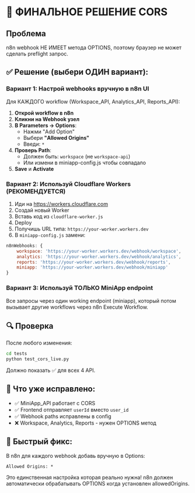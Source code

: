 # 🔧 ФИНАЛЬНОЕ РЕШЕНИЕ CORS

## Проблема
n8n webhook НЕ ИМЕЕТ метода OPTIONS, поэтому браузер не может сделать preflight запрос.

## ✅ Решение (выбери ОДИН вариант):

### Вариант 1: Настрой webhooks вручную в n8n UI

Для КАЖДОГО workflow (Workspace_API, Analytics_API, Reports_API):

1. **Открой workflow в n8n**
2. **Кликни на Webhook узел**
3. **В Parameters → Options**:
   - Нажми "Add Option"
   - Выбери **"Allowed Origins"**
   - Введи: `*`
4. **Проверь Path**:
   - Должен быть: `workspace` (не `workspace-api`)
   - Или измени в miniapp-config.js чтобы совпадало
5. **Save** и **Activate**

### Вариант 2: Используй Cloudflare Workers (РЕКОМЕНДУЕТСЯ)

1. Иди на https://workers.cloudflare.com
2. Создай новый Worker
3. Вставь код из `cloudflare-worker.js`
4. Deploy
5. Получишь URL типа: `https://your-worker.workers.dev`
6. В `miniapp-config.js` замени:
```javascript
n8nWebhooks: {
    workspace: 'https://your-worker.workers.dev/webhook/workspace',
    analytics: 'https://your-worker.workers.dev/webhook/analytics',
    reports: 'https://your-worker.workers.dev/webhook/reports',
    miniapp: 'https://your-worker.workers.dev/webhook/miniapp'
}
```

### Вариант 3: Используй ТОЛЬКО MiniApp endpoint

Все запросы через один working endpoint (miniapp), который потом вызывает другие workflows через n8n Execute Workflow.

## 🔍 Проверка

После любого изменения:

```bash
cd tests
python test_cors_live.py
```

Должно показать ✅ для всех 4 API.

## 📝 Что уже исправлено:

- ✅ MiniApp_API работает с CORS
- ✅ Frontend отправляет `userId` вместо `user_id`
- ✅ Webhook paths исправлены в config
- ❌ Workspace, Analytics, Reports - нужен OPTIONS метод

## 🎯 Быстрый фикс:

В n8n для каждого webhook добавь вручную в Options:
```
Allowed Origins: *
```

Это единственная настройка которая реально нужна! n8n должен автоматически обрабатывать OPTIONS когда установлен allowedOrigins.
